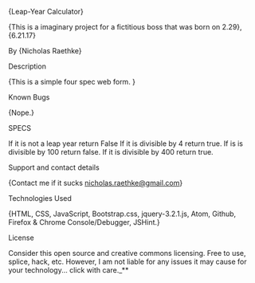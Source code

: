 {Leap-Year Calculator}

{This is a imaginary project for a fictitious boss that was born on 2.29}, {6.21.17}

By {Nicholas Raethke}

Description

{This is a simple four spec web form. }

Known Bugs

{Nope.}

SPECS

If it is not a leap year return False
If it is divisible by 4 return true.
If is is divisible by 100 return false.
If it is divisible by 400 return true.

Support and contact details

{Contact me if it sucks nicholas.raethke@gmail.com}

Technologies Used

{HTML, CSS, JavaScript, Bootstrap.css, jquery-3.2.1.js, Atom, Github, Firefox & Chrome Console/Debugger, JSHint.}

License

Consider this open source and creative commons licensing. Free to use, splice, hack, etc.  However, I am not liable for any issues it may cause for your technology... click with care._**

